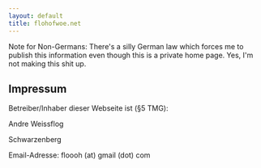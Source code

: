 ```yaml
---
layout: default
title: flohofwoe.net
---
```


Note for Non-Germans: There's a silly German law which forces me to publish
this information even though this is a private home page. Yes, I'm not making
this shit up.

## Impressum
Betreiber/Inhaber dieser Webseite ist (§5 TMG):

Andre Weissflog

Schwarzenberg

Email-Adresse:
floooh (at) gmail (dot) com



